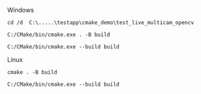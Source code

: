 Windows

    cd /d  C:\.....\testapp\cmake_demo\test_live_multicam_opencv

    C:/CMake/bin/cmake.exe . -B build 

    C:/CMake/bin/cmake.exe --build build

Linux

    cmake . -B build 
    
    C:/CMake/bin/cmake.exe --build build